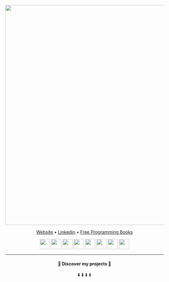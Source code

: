 <p align="center">
   <img src="https://github.com/Awuzi/Awuzi/raw/master/bio.gif" width="700"/>
</p>
<p align="center">
   <a href="https://yahia-lamri.fr/">Website</a> •
   <a href="https://www.linkedin.com/in/yahia-lamri/">Linkedin</a> •
   <a href="https://goalkicker.com/">Free Programming Books</a>
</p>
 <p align="center">
   <img height="32" width="32" src="https://cdn.jsdelivr.net/npm/simple-icons@v3/icons/node-dot-js.svg" />  
   <img height="32" width="32" src="https://cdn.jsdelivr.net/npm/simple-icons@v3/icons/angular.svg" />  
   <img height="32" width="32" src="https://cdn.jsdelivr.net/npm/simple-icons@v3/icons/npm.svg" />  
   <img height="32" width="32" src="https://cdn.jsdelivr.net/npm/simple-icons@v3/icons/mongodb.svg" /> 
   <img height="32" width="32" src="https://cdn.jsdelivr.net/npm/simple-icons@v3/icons/symfony.svg" />  
   <img height="32" width="32" src="https://cdn.jsdelivr.net/npm/simple-icons@v3/icons/mysql.svg" /> 
   <img height="32" width="32" src="https://cdn.jsdelivr.net/npm/simple-icons@v3/icons/html5.svg" />  
   <img height="32" width="32" src="https://cdn.jsdelivr.net/npm/simple-icons@v3/icons/css3.svg" />  
</p>

---


<h4 align="center">
  🔵 Discover my projects 🔵 
</h4>
<p align="center">
  ⬇⬇⬇⬇
</p>
